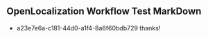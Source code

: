 ## OpenLocalization Workflow Test MarkDown
* a23e7e6a-c181-44d0-a1f4-8a6f60bdb729 thanks!

<!--HONumber=Jul16_HO2-->


